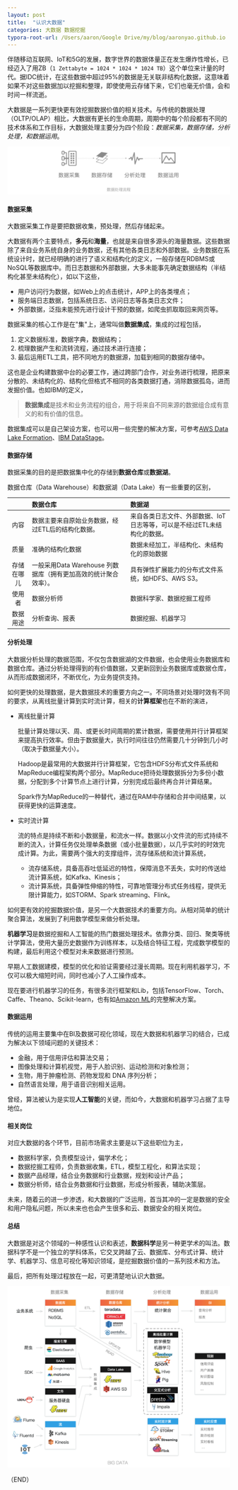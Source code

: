 ```yaml
---
layout: post
title:  "认识大数据"
categories: 大数据 数据挖掘
typora-root-url: /Users/aaron/Google Drive/my/blog/aaronyao.github.io
---
```

伴随移动互联网、IoT和5G的发展，数字世界的数据体量正在发生爆炸性增长，已经迈入了用ZB（`1 Zettabyte = 1024 * 1024 * 1024 TB`）这个单位来计量的时代。据IDC统计，在这些数据中超过95%的数据是无关联非结构化数据，这意味着如果不对这些数据加以挖掘和整理，即使使用云存储下来，它们也毫无价值，会和时间一样流逝。

大数据是一系列更快更有效挖掘数据价值的相关技术。与传统的数据处理（OLTP/OLAP）相比，大数据有更长的生命周期，周期中的每个阶段都有不同的技术体系和工作目标，大数据处理主要分为四个阶段：<i>数据采集，数据存储，分析处理，和数据运用</i>。

![data process flow](/assets/images/data-process-flow.png)

#### 数据采集

大数据采集工作是要把数据收集，预处理，然后存储起来。

大数据有两个主要特点，**多元**和**海量**，也就是来自很多源头的海量数据。这些数据除了来自业务系统自身的业务数据，还有其他各类日志和外部数据。业务数据在系统设计时，就已经明确的进行了语义和结构化的定义，一般存储在RDBMS或NoSQL等数据库中。而日志数据和外部数据，大多未能事先确定数据结构（半结构化甚至未结构化），如以下这些，

- 用户访问行为数据，如Web上的点击统计，APP上的各类埋点；
- 服务端日志数据，包括系统日志、访问日志等各类日志文件；
- 外部数据，泛指未能预先进行设计干预的数据，如爬虫抓取取回来网页等。

数据采集的核心工作是在"集"上，通常叫做**数据集成**，集成的过程包括，

1. 定义数据标准，数据字典，数据结构；
2. 梳理数据产生和流转流程，通过技术进行连接；
3. 最后运用ETL工具，把不同地方的数据源，加载到相同的数据存储中。

这也是企业构建数据中台的必要工作，通过跨部门合作，对业务进行梳理，把原来分散的、未结构化的、结构化但格式不相同的各类数据打通，消除数据孤岛，进而发掘价值。也如IBM的定义，

> **数据集成**是技术和业务流程的组合，用于将来自不同来源的数据组合成有意义的和有价值的信息。 

数据集成可以是自己架设方案，也可以用一些完整的解决方案，可参考[AWS Data Lake Formation](https://amazonaws-china.com/big-data/datalakes-and-analytics/what-is-a-data-lake/)、[IBM DataStage](https://www.ibm.com/sg-en/marketplace/datastage)。

#### 数据存储

数据采集的目的是把数据集中化的存储到**数据仓库**或**数据湖**。

数据仓库（Data Warehouse）和数据湖（Data Lake）有一些重要的区别，

|              | 数据仓库 | 数据湖  |
| :--------: | :----------------- | :-------------------- |
| 内容    | 数据主要来自原始业务数据，经过ETL后的结构化数据。 | 来自各类日志文件、外部数据、IoT日志等等，可以是不经过ETL未结构化的数据。 |
| 质量     | 准确的结构化数据   | 数据未经加工，半结构化、未结构化的原始数据 |
|存储在哪儿|一般采用Data Warehouse 列数据库（拥有更加高效的统计聚合效率）。|具有弹性扩展能力的分布式文件系统，如HDFS、AWS S3。|
| 使用者 |          数据分析师           | 数据科学家、数据挖掘工程师                 |
| 数据用途 |       分析查询、报表       | 数据挖掘、机器学习 |


#### 分析处理

大数据分析处理的数据范围，不仅包含数据湖的文件数据，也会使用业务数据库和数据仓库。通过分析处理得到的有价值数据，又更新回到业务数据库或数据仓库，从而形成数据闭环，不断优化，为业务提供支持。

如何更快的处理数据，是大数据技术的重要方向之一。不同场景对处理时效有不同的要求，从离线批量计算到实时流计算，相关的**计算框架**也在不断的演进，

- 离线批量计算

  批量计算处理以天、周、或更长时间周期的累计数据，需要使用并行计算框架来提高执行效率。但由于数据量大，执行时间往往仍然需要几十分钟到几小时（取决于数据量大小）。

  Hadoop是最常用的大数据并行计算框架，它包含HDFS分布式文件系统和MapReduce编程架构两个部分。MapReduce把待处理数据拆分为多份小数据，分配到多个计算节点上进行计算，分别完成后最终再合并计算结果。

  Spark作为MapReduce的一种替代，通过在RAM中存储和合并中间结果，以获得更快的运算速度。

- 实时流计算

  流的特点是持续不断和小数据量，和流水一样。数据以小文件流的形式持续不断的流入，计算任务仅处理单条数据（或小批量数据），以几乎实时的时效完成计算。为此，需要两个强大的支撑组件，流存储系统和流计算系统，

  - 流存储系统，具备高吞吐低延迟的特性，保障消息不丢失，实时的传送给流计算系统，如Kafka、Kinesis；
  - 流计算系统，具备弹性伸缩的特性，可靠地管理分布式任务线程，提供无限计算能力，如STORM、Spark streaming、Flink。

如何更有效的挖掘数据价值，是另一个大数据技术的重要方向。从相对简单的统计聚合算法，发展到了利用数学模型来做分析处理。

**机器学习**是数据挖掘和人工智能的热门数据处理技术。依靠分类、回归、聚类等统计学算法，使用大量历史数据作为训练样本，以及结合特征工程，完成数学模型的构建，最后利用这个模型对未来数据进行预测。

早期人工数据建模，模型的优化和验证需要经过漫长周期。现在利用机器学习，不仅可以极大缩短时间，同时也减小了人工操作成本。

现在要进行机器学习的任务，有很多流行框架和Lib，包括TensorFlow、Torch、Caffe、Theano、Scikit-learn，也有如[Amazon ML](https://amazonaws-china.com/machine-learning/)的完整解决方案。

#### 数据运用

传统的运用主要集中在BI及数据可视化领域，现在大数据和机器学习的结合，已成为解决以下领域问题的关键技术：

- 金融，用于信用评估和算法交易；
- 图像处理和计算机视觉，用于人脸识别、运动检测和对象检测；
- 生物，用于肿瘤检测、药物发现和 DNA 序列分析；
- 自然语言处理，用于语音识别相关运用。

曾经，算法被认为是实现**人工智能**的关键，而如今，大数据和机器学习占据了主导地位。

#### 相关岗位

对应大数据的各个环节，目前市场需求主要是以下这些职位为主，

- 数据科学家，负责模型设计，偏学术化；
- 数据挖掘工程师，负责数据收集，ETL，模型工程化，和算法实现；
- 数据产品经理，结合业务数据和行业数据，规划和设计产品；
- 数据分析师，结合业务数据和行业数据，形成分析报表，辅助决策层。

未来，随着云的进一步渗透，和大数据的广泛运用，首当其冲的一定是数据的安全和用户隐私问题，所以未来也也会产生很多和云、数据安全的相关岗位。

#### 总结

大数据是对这个领域的一种感性认识和表述，**数据科学**是另一种更学术的叫法。数据科学不是一个独立的学科体系，它交叉跨越了云、数据库、分布式计算、统计学、机器学习、信息可视化等知识领域，是挖掘数据价值的一系列技术和方法。

最后，把所有处理过程放在一起，可更清楚地认识大数据。

![big data picture](/assets/images/big-data-picture.png)

（END）